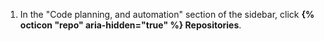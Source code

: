 1. In the "Code planning, and automation" section of the sidebar, click **{% octicon "repo" aria-hidden="true" %} Repositories**.
